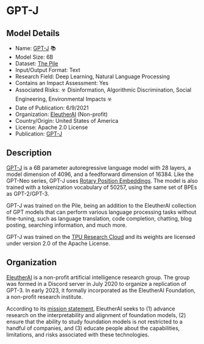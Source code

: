 # GPT-J

## Model Details

- Name: [GPT-J](https://huggingface.co/EleutherAI/gpt-j-6B) 📚
- Model Size: 6B
- Dataset: [The Pile](https://pile.eleuther.ai/)
- Input/Output Format: Text
- Research Field: Deep Learning, Natural Language Processing
- Contains an Impact Assessment: Yes
- Associated Risks: ☣️ Disinformation, Algorithmic Discrimination, Social Engineering, Environmental Impacts ☣️
- Date of Publication: 6/9/2021
- Organization: [EleutherAI](https://www.eleuther.ai) (Non-profit)
- Country/Origin: United States of America
- License: Apache 2.0 License
- Publication: [GPT-J](https://huggingface.co/EleutherAI/gpt-j-6B)

## Description

[GPT-J](https://huggingface.co/EleutherAI/gpt-j-6b) is a 6B parameter autoregressive language model with 28 layers, a model dimension of 4096, and a feedforward dimension of 16384. Like the GPT-Neo series, GPT-J uses [Rotary Position Embeddings](https://huggingface.co/docs/transformers/model_doc/roformer). The model is also trained with a tokenization vocabulary of 50257, using the same set of BPEs as GPT-2/GPT-3.

GPT-J was trained on the Pile, being an addition to the EleutherAI collection of GPT models that can perform various language processing tasks without fine-tuning, such as language translation, code completion, chatting, blog posting, searching information, and much more.
   
GPT-J was trained on the [TPU Research Cloud](https://sites.research.google/trc/about/) and its weights are licensed under version 2.0 of the Apache License.

## Organization

[EleutherAI](https://www.eleuther.ai/) is a non-profit artificial intelligence research group. The group was formed in a Discord server in July 2020 to organize a replication of GPT-3. In early 2023, it formally incorporated as the EleutherAI Foundation, a non-profit research institute.  
  
According to its [mission statement](https://www.eleuther.ai/about), EleutherAI seeks to (1) advance research on the interpretability and alignment of foundation models, (2) ensure that the ability to study foundation models is not restricted to a handful of companies, and (3) educate people about the capabilities, limitations, and risks associated with these technologies.

